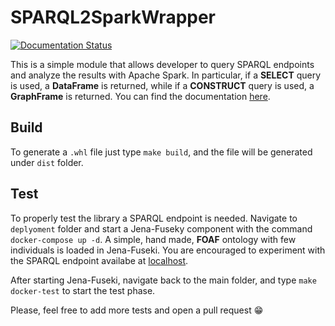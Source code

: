 # SPARQL2SparkWrapper

[![Documentation Status](https://readthedocs.org/projects/sparql2spark/badge/?version=latest)](https://sparql2spark.readthedocs.io/en/latest/?badge=latest)

This is a simple module that allows developer to query SPARQL endpoints and analyze the results with Apache Spark.
In particular, if a __SELECT__ query is used, a __DataFrame__ is returned, while if a __CONSTRUCT__ query is used, a __GraphFrame__ is returned.
You can find the documentation [here](https://sparql2spark.readthedocs.io/).

## Build
To generate a `.whl` file just type `make build`, and the file will be generated under `dist` folder.

## Test
To properly test the library a SPARQL endpoint is needed.
Navigate to `deplyoment` folder and start a Jena-Fuseky component with the command `docker-compose up -d`.
A simple, hand made, **FOAF** ontology with few individuals is loaded in Jena-Fuseki.
You are encouraged to experiment with the SPARQL endpoint availabe at [localhost](http://localhost:3030).

After starting Jena-Fuseki, navigate back to the main folder, and type `make docker-test` to start the test phase.

Please, feel free to add more tests and open a pull request 😁

